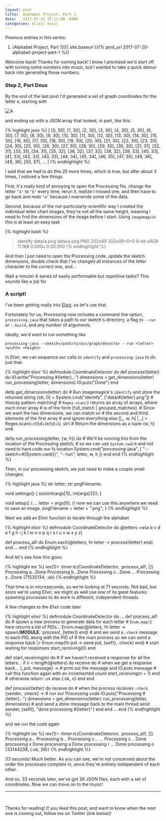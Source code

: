 ```yaml
---
layout: post
title:  Alphabet Project, Part 2
date:   2017-07-22 15:11:00 -0400
categories: elixir music
---
```


Previous entries in this series:

1. [Alphabet Project, Part 1]({{ site.baseurl }}{% post_url 2017-07-20-alphabet-project-part-1 %})

Welcome back! Thanks for coming back! I know I promised we'd start off with turning
some numbers into music, but I wanted to take a quick detour back into generating those
numbers.

### Step 2, Part Deux

By the end of the last post I'd generated a set of graph coordinates for the letter `A`,
starting with

<img src="{{ site.url }}/assets/a.png" alt="A" style="padding-right:10px;" />

and ending up with a JSON array that looked, in part, like this:

{% highlight json %}
[
  [0, 30], [1, 30], [2, 30], [3, 30], [4, 30], [5, 30], [6, 30], [7, 30], [8, 30], [9, 30], [10, 30],
  [11, 30], [12, 30], [13, 30], [14, 30], [15, 30], [16, 30], [17, 30], [18, 30], [19, 30], [20, 30],
  [21, 30], [22, 30], [23, 30], [24, 30], [25, 30], [26, 30], [27, 30], [28, 30], [29, 30], [30, 30],
  [31, 31], [32, 31], [33, 31], [34, 31], [35, 32], [36, 32], [37, 32], [38, 32], [39, 33], [40, 33],
  [41, 33], [42, 33], [43, 33], [44, 34], [45, 34], [46, 35], [47, 35], [48, 36], [49, 36], [50, 37],
  ...
]
{% endhighlight %}

I said that we had to do this 25 more times, which is true, but after about 3 times, I noticed a few things.

First, it's really kind of annoying to open the Processing file, change the letter `"a"` to `"b"` every time, rerun it,
realize I missed one, and then have to go back and redo `"a"` because I overwrote some of the data.

Second, because of the not-particularly-scientific way I created the individual letter chart images, they're not all
the same height, meaning I need to find the dimensions of the image before I start.
Using `imagemagick` this is at least an easy task

{% highlight bash %}
> identify data/a.png
data/a.png PNG 202x49 202x49+0+0 8-bit sRGB 11.1KB 0.000u 0:00.000
{% endhighlight %}

And then I just need to open the Processing code, update the sketch dimensions, double check that I've
changed all instances of the letter character to the correct one, and...

Wait a minute! A series of easily performable but repetitive tasks? This sounds like a job for

### A script!

I've been getting really into [Elixir](http://elixir-lang.org), so let's use that.

Fortunately for us, Processing now includes a command line option, `processing-java`
that takes a path to our sketch's directory, a flag to `--run` or `--build`, and any
number of arguments.

Ideally, we'd want to run something like

`processing-java --sketch=/path/to/our/graph/detector --run <letter> <width> <height>`

In Elixir, we can sequence our calls to `identify` and `processing-java` to do just that:

{% highlight elixir %}
defmodule CoordinateDetector do
  def process!(letter) do
    IO.write("Processing #{letter}...")
    dimensions = get_dimensions(letter)
    run_processing(letter, dimensions)
    IO.puts("Done")
  end

  defp get_dimensions(letter) do
    # Run imagemagick's `identify` and store the returned string
    {str, 0} = System.cmd("identify", ["data/#{letter}.png"])
    # Hooray pattern matching!
    # `Regex.scan/2` returns an array of arrays, where each inner array
    # is of the form [full_match | grouped_matches].
    # Since we want the two dimensions, we can match on
    # the second and third elements of the first array
    # and ignore everything else
    [[_, w, h] | _] = Regex.scan(~r/(\d+)x(\d+)/, str)
    # Return the dimensions as a tuple
    {w, h}
  end

  defp run_processing(letter, {w, h}) do
    # We'll be running this from the location of the Processing sketch,
    # so we can use `System.cwd/0` and not need to hard code our fs location
    System.cmd("processing-java", [
      "--sketch=#{System.cwd()}",
      "--run", letter, w, h
    ])
  end
end
{% endhighlight %}

Then, in our processing sketch, we just need to make a couple small changes:

{% highlight java %}
str letter;
str pngFilename;

void settings() {
  size(int(args[1]), int(args[2]));
}

void setup() {
  ...
  letter = args[0];
  // now we can use this anywhere we need to save an image.
  pngFilename = letter + ".png";
}
{% endhighlight %}

Next we add an Elixir function to iterate through the alphabet

{% highlight elixir %}
defmodule CoordinateDetector do
  @letters ~w(a b c d e f g h i j k l m n o p q r s t u v w x y z)

  def process_all! do
    Enum.each(@letters, fn letter ->
      process!(letter)
    end)
  end
  ...
end
{% endhighlight %}

And let's see how this goes:

{% highlight iex %}
iex(1)> :timer.tc(CoordinateDetector, :process_all!, [])
Processing a...Done
Processing b...Done
Processing c...Done
...
Processing z...Done
{71535134, :ok}
{% endhighlight %}

That time is in microseconds, so we're looking at 71 seconds. Not bad, but since
we're using Elixir, we might as well use one of its great features: spawning
processes to do work in different, independent threads.

A few changes to the Elixir code later

{% highlight elixir %}
defmodule CoordinateDetector do
  ...
  def process_all! do
    # spawn a new process to generate data for each letter
    # `Enum.map/2` here returns a list of PIDs...
    Enum.map(@letters, fn letter ->
      spawn(__MODULE__, :process!, [letter])
    end)
    # and we send a `:check` message to each PID, along with the PID of
    # the main process so we can send a response back
    |> Enum.map(fn pid ->
      send pid, {self(), :check}
    end)
    # start waiting for responses
    start_receiving(0)
  end

  def start_receiving(n) do
    # If we haven't received a response for all the letters...
    if n < length(@letters) do
      receive do
        # when we get a response back...
        {_pid, message} ->
          # print out the message and
          IO.puts message
          # call this function again with an incremented count
          start_receiving(n + 1)
      end
    # otherwise return `:ok`
    else
      {:ok, n}
    end
  end

  def process!(letter) do
    receive do
      # when the process receives `:check`
      {sender, :check} ->
        # run our Processing code
        IO.puts("Processing #{letter}...")
        dimensions = get_dimensions(letter)
        run_processing(letter, dimensions)
        # and send a done message back to the main thread
        send sender, {self(), "done processing #{letter}"}
    end
  end
  ...
end
{% endhighlight %}

and we run the code again

{% highlight iex %}
iex(1)> :timer.tc(CoordinateDetector, :process_all!, [])
Processing a...
Processing b...
Processing c...
...
Processing z...
Done processing x
Done processing a
Done processing r
...
Done processing o
{33144238, {:ok, 26}}
{% endhighlight %}

33 seconds! Much better. As you can see, we're not concerned about the order the
processes complete in, since they're entirely independent of each other.

And so, 33 seconds later, we've got 26 JSON files, each with a set of
coordinates. Now we can move on to the music!

<hr />
<br />

Thanks for reading! If you liked this post, and want to know when the next one
is coming out, follow me on Twitter (link below)!
